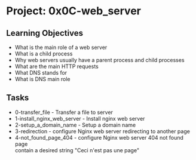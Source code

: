 # Project: 0x0C-web_server

## Learning Objectives
+ What is the main role of a web server
+ What is a child process
+ Why web servers usually have a parent process and child processes
+ What are the main HTTP requests
+ What DNS stands for
+ What is DNS main role

## Tasks
+ 0-transfer_file - Transfer a file to server
+ 1-install_nginx_web_server - Install nginx web server
+ 2-setup_a_domain_name - Setup a domain name
+ 3-redirection - configure Nginx web server redirecting to another page
+ 4-not_found_page_404 - configure Nginx web server 404 not found page  
  contain a desired string "Ceci n'est pas une page"

